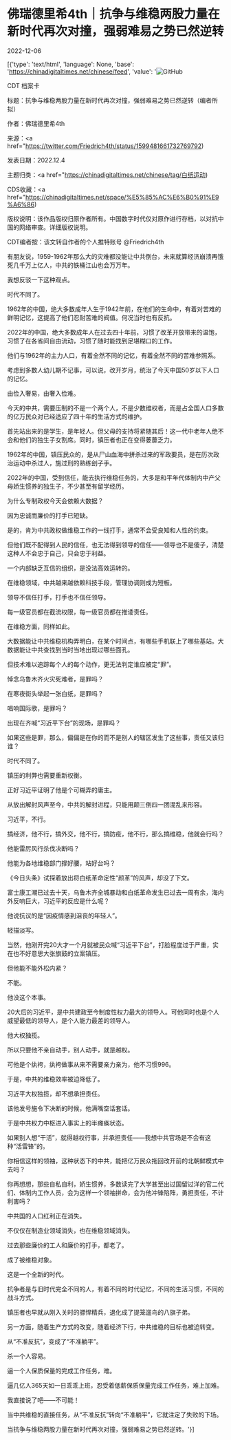 # 佛瑞德里希4th｜抗争与维稳两股力量在新时代再次对撞，强弱难易之势已然逆转

2022-12-06

[{'type': 'text/html', 'language': None, 'base': 'https://chinadigitaltimes.net/chinese/feed', 'value': '![GitHub](https://chinadigitaltimes.net/chinese/files/2022/11/IMG_3948-768x576.jpg)

CDT 档案卡

标题：抗争与维稳两股力量在新时代再次对撞，强弱难易之势已然逆转（编者所拟）

作者：佛瑞德里希4th

来源：<a href="https://twitter.com/Friedrich4th/status/1599481661732769792)

发表日期：2022.12.4

主题归类：<a href="https://chinadigitaltimes.net/chinese/tag/白纸运动)

CDS收藏：<a href="https://chinadigitaltimes.net/space/%E5%85%AC%E6%B0%91%E9%A6%86)

版权说明：该作品版权归原作者所有。中国数字时代仅对原作进行存档，以对抗中国的网络审查。详细版权说明。





CDT编者按：该文转自作者的个人推特账号 @Friedrich4th

有朋友说，1959-1962年那么大的灾难都没能让中共倒台，未来就算经济崩溃再饿死几千万上亿人，中共的铁桶江山也会万万年。

我想反驳一下这种观点。

时代不同了。

1962年的中国，绝大多数成年人生于1942年前，在他们的生命中，有着对苦难的鲜明记忆，这提高了他们忍耐苦难的阀值。何况当时也有反抗。

2022年的中国，绝大多数成年人在过去四十年前，习惯了改革开放带来的温饱，习惯了在各省间自由流动，习惯了随时能找到足堪糊口的工作。

他们与1962年的主力人口，有着全然不同的记忆，有着全然不同的苦难参照系。

考虑到多数人幼儿期不记事，可以说，改开岁月，统治了今天中国50岁以下人口的记忆。

由俭入奢易，由奢入俭难。

今天的中共，需要压制的不是一个两个人，不是少数维权者，而是占全国人口多数的亿万民众对已经适应了四十年的生活方式的维护。

首先站出来的是学生，是年轻人。但父母的支持将紧随其后！这一代中老年人绝不会和他们的独生子女割席。同时，镇压者也正在变得萎蘼乏力。

1962年的中国，镇压民众的，是从尸山血海中拼杀过来的军政要员，是在历次政治运动中杀过人，施过刑的熟练刽子手。

2022年的中国，受到信任，能去执行维稳任务的，大多是和平年代体制内中产父母娇生惯养的独生子，不少甚至有留学经历。

为什么专制政权今天会依赖大数据？

因为忠诚而廉价的打手已短缺。

是的，肯为中共政权做维稳工作的一线打手，通常不会受良知和人性的约束。

但他们既不配得到人民的信任，也无法得到领导的信任——领导也不是傻子，清楚这种人不会忠于自己，只会忠于利益。

一个内部缺乏互信的组织，是没法高效运转的。

在维稳领域，中共越来越依赖科技手段，管理协调则成为短板。

领导不信任打手，打手也不信任领导。

每一级官员都在截流权限，每一级官员都在推诿责任。

在维稳方面，同样如此。

大数据能让中共维稳机构弄明白，在某个时间点，有哪些手机联上了哪些基站。大数据能让中共查找到当时当地出现过哪些面孔。

但技术难以追踪每个人的每个动作，更无法判定谁应被定“罪”。

悼念乌鲁木齐火灾死难者，是罪吗？

在寒夜街头举起一张白纸，是罪吗？

唱响国际歌，是罪吗？

出现在齐喊“习近平下台”的现场，是罪吗？

如果这些是罪，那么，偏偏是在你的而不是别人的辖区发生了这些事，责任又该归谁？

时代不同了。

镇压的利弊也需要重新权衡。

正好习近平证明了他是个可糊弄的庸主。

从放出解封风声至今，中共的解封进程，只能用颠三倒四一团混乱来形容。

习近平，不行。

搞经济，他不行，搞外交，他不行，搞防疫，他不行，那么搞维稳，他就会行吗？

他能雷厉风行杀伐决断吗？

他能为各地维稳部门撑好腰，站好台吗？

《今日头条》试探着放出将白纸革命定性“颜革”的风声，却没了下文。

富士康工潮已过去十天，乌鲁木齐全城暴动和白纸革命发生已过去一周有余，海内外反响巨大，习近平的反应是什么呢？

他说抗议的是“因疫情感到沮丧的年轻人”。

轻描淡写。

当然，他刚开完20大才一个月就被民众喊“习近平下台”，打脸程度过于严重，实在也不好意思大张旗鼓的立案镇压。

但他能不能外松内紧？

不能。

他没这个本事。

20大后的习近平，是中共建政至今制度性权力最大的领导人。可他同时也是个人威望最低的领导人，是个人能力最差的领导人。

他大权独揽。

所以只要他不亲自动手，别人动手，就是越权。

可他是个纨袴，纨袴做事从来不需要亲力亲为，他不习惯996。

于是，中共的维稳效率被迫降低了。

习近平大权独揽，却不想承担责任。

该他发号施令下决断的时候，他满嘴空话套话。

于是中共权力中枢进入事实上的半瘫痪状态。

如果别人想“干活”，就得越权行事，并承担责任——我想中共官场是不会有这种“活雷锋”的。

你相信这样的领袖，这种状态下的中共，能把亿万民众拖回改开前的北朝鲜模式中去吗？

你再想想，那些自私自利，娇生惯养，多数读完了大学甚至出过国留过洋的官二代们、体制内工作人员，会为这样一个领袖拼命，会为他冲锋陷阵，勇担责任，不计利害吗？

中共国的人口红利正在消失。

不仅仅在制造业领域消失，也在维稳领域消失。

过去那些廉价的工人和廉价的打手，都老了。

成了被维稳对象。

这是一个全新的时代。

抗争者是与旧时代完全不同的人，有着不同的时代记忆，不同的生活习惯，不同的战斗方式。

镇压者也早就从刚入关时的骠悍精兵，退化成了提笼遛鸟的八旗子弟。

另一方面，随着生产方式的改变，随着经济下行，中共维稳的目标也被迫转变。

从“不准反抗”，变成了“不准躺平”。

杀一个人容易。

逼一个人保质保量的完成工作任务，难。

逼几亿人365天如一日乖乖上班，忍受着低薪保质保量完成工作任务，难上加难。

我直接说了吧——不可能！

当中共维稳的直接任务，从“不准反抗”转向“不准躺平”，它就注定了失败的下场。

当抗争与维稳两股力量在新时代再次对撞，强弱难易之势已然逆转。'}]